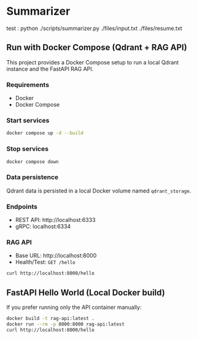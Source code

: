 # Summarizer
test : python ./scripts/summarizer.py ./files/input.txt ./files/resume.txt
 
## Run with Docker Compose (Qdrant + RAG API)

This project provides a Docker Compose setup to run a local Qdrant instance and the FastAPI RAG API.

### Requirements
- Docker
- Docker Compose

### Start services
```bash
docker compose up -d --build
```

### Stop services
```bash
docker compose down
```

### Data persistence
Qdrant data is persisted in a local Docker volume named `qdrant_storage`.

### Endpoints
- REST API: http://localhost:6333
- gRPC: localhost:6334

### RAG API
- Base URL: http://localhost:8000
- Health/Test: `GET /hello`

```bash
curl http://localhost:8000/hello
```

## FastAPI Hello World (Local Docker build)
If you prefer running only the API container manually:

```bash
docker build -t rag-api:latest .
docker run --rm -p 8000:8000 rag-api:latest
curl http://localhost:8000/hello
```

